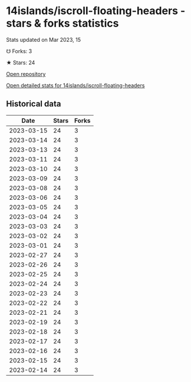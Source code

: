 # 14islands/iscroll-floating-headers - stars & forks statistics

Stats updated on Mar 2023, 15

☋ Forks: 3

★ Stars: 24

[Open repository](https://github.com/14islands/iscroll-floating-headers)

[Open detailed stats for 14islands/iscroll-floating-headers](https://reviewgithub.com/rep/14islands/iscroll-floating-headers)

## Historical data
| Date | Stars | Forks |
|------|-------|-------|
| 2023-03-15 | 24 | 3 | 
| 2023-03-14 | 24 | 3 | 
| 2023-03-13 | 24 | 3 | 
| 2023-03-11 | 24 | 3 | 
| 2023-03-10 | 24 | 3 | 
| 2023-03-09 | 24 | 3 | 
| 2023-03-08 | 24 | 3 | 
| 2023-03-06 | 24 | 3 | 
| 2023-03-05 | 24 | 3 | 
| 2023-03-04 | 24 | 3 | 
| 2023-03-03 | 24 | 3 | 
| 2023-03-02 | 24 | 3 | 
| 2023-03-01 | 24 | 3 | 
| 2023-02-27 | 24 | 3 | 
| 2023-02-26 | 24 | 3 | 
| 2023-02-25 | 24 | 3 | 
| 2023-02-24 | 24 | 3 | 
| 2023-02-23 | 24 | 3 | 
| 2023-02-22 | 24 | 3 | 
| 2023-02-21 | 24 | 3 | 
| 2023-02-19 | 24 | 3 | 
| 2023-02-18 | 24 | 3 | 
| 2023-02-17 | 24 | 3 | 
| 2023-02-16 | 24 | 3 | 
| 2023-02-15 | 24 | 3 | 
| 2023-02-14 | 24 | 3 | 

